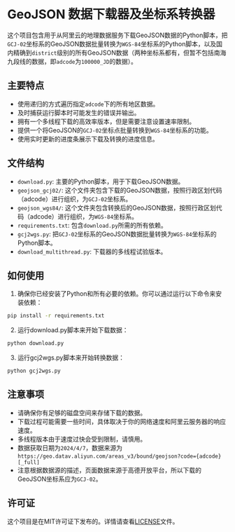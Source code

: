 # GeoJSON 数据下载器及坐标系转换器

这个项目包含用于从阿里云的地理数据服务下载GeoJSON数据的Python脚本，把`GCJ-02`坐标系的GeoJSON数据批量转换为`WGS-84`坐标系的Python脚本，以及国内精确到`district`级别的所有GeoJSON数据（两种坐标系都有，但暂不包括南海九段线的数据，即`adcode`为`100000_JD`的数据）。

## 主要特点

- 使用递归的方式遍历指定`adcode`下的所有地区数据。
- 及时捕获运行脚本时可能发生的错误并输出。
- 拥有一个多线程下载的高效率版本，但是需要注意设置速率限制。
- 提供一个将GeoJSON的`GCJ-02`坐标点批量转换到`WGS-84`坐标系的功能。
- 使用实时更新的进度条展示下载及转换的进度信息。

## 文件结构

- `download.py`: 主要的Python脚本，用于下载GeoJSON数据。
- `geojson_gcj02/`: 这个文件夹包含下载的GeoJSON数据，按照行政区划代码（adcode）进行组织，为`GCJ-02`坐标系。
- `geojson_wgs84/`: 这个文件夹包含转换后的GeoJSON数据，按照行政区划代码（adcode）进行组织，为`WGS-84`坐标系。
- `requirements.txt`: 包含`download.py`所需的所有依赖。
- `gcj2wgs.py`: 把`GCJ-02`坐标系的GeoJSON数据批量转换为`WGS-84`坐标系的Python脚本。
- `download_multithread.py`: 下载器的多线程试验版本。

## 如何使用

1. 确保你已经安装了Python和所有必要的依赖。你可以通过运行以下命令来安装依赖：

```sh
pip install -r requirements.txt
```
2. 运行download.py脚本来开始下载数据：

```sh
python download.py
```
3. 运行gcj2wgs.py脚本来开始转换数据：

```sh
python gcj2wgs.py
```

## 注意事项
- 请确保你有足够的磁盘空间来存储下载的数据。
- 下载过程可能需要一些时间，具体取决于你的网络速度和阿里云服务器的响应速度。
- 多线程版本由于速度过快会受到限制，请慎用。
- 数据获取日期为`2024/4/7`，数据来源为`https://geo.datav.aliyun.com/areas_v3/bound/geojson?code={adcode}[_full]`
- 注意根据数据源的描述，页面数据来源于高德开放平台，所以下载的GeoJSON坐标系应为`GCJ-02`。

## 许可证
这个项目是在MIT许可证下发布的。详情请查看[LICENSE](LICENSE)文件。
